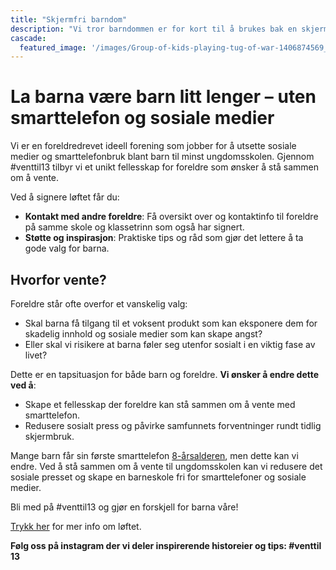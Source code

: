 ```yaml
---
title: "Skjermfri barndom"
description: "Vi tror barndommen er for kort til å brukes bak en skjerm"
cascade:
  featured_image: '/images/Group-of-kids-playing-tug-of-war-1406874569_8659x5773.jpeg'
---
```

# La barna være barn litt lenger – uten smarttelefon og sosiale medier
Vi er en foreldredrevet ideell forening som jobber for å utsette sosiale medier og smarttelefonbruk blant barn til minst ungdomsskolen. Gjennom #venttil13 tilbyr vi et unikt fellesskap for foreldre som ønsker å stå sammen om å vente.

Ved å signere løftet får du:
- **Kontakt med andre foreldre**: Få oversikt over og kontaktinfo til foreldre på samme skole og klassetrinn som også har signert.
- **Støtte og inspirasjon**: Praktiske tips og råd som gjør det lettere å ta gode valg for barna.
  
## Hvorfor vente?
Foreldre står ofte overfor et vanskelig valg:
- Skal barna få tilgang til et voksent produkt som kan eksponere dem for skadelig innhold og sosiale medier som kan skape angst?
- Eller skal vi risikere at barna føler seg utenfor sosialt i en viktig fase av livet?

Dette er en tapsituasjon for både barn og foreldre. **Vi ønsker å endre dette ved å**:
- Skape et fellesskap der foreldre kan stå sammen om å vente med smarttelefon.
- Redusere sosialt press og påvirke samfunnets forventninger rundt tidlig skjermbruk.

Mange barn får sin første smarttelefon [8-årsalderen](https://www.medietilsynet.no/fakta/rapporter/barn-og-medier/barn-medievaner-2024/), men dette kan vi endre. Ved å stå sammen om å vente til ungdomsskolen kan vi redusere det sosiale presset og skape en barneskole fri for smarttelefoner og sosiale medier.

Bli med på #venttil13 og gjør en forskjell for barna våre!

[Trykk her](/pledge) for mer info om løftet.

**Følg oss på instagram der vi deler inspirerende historeier og tips: #venttil 13**
